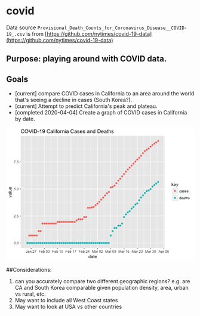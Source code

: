 # covid

Data source `Provisional_Death_Counts_for_Coronavirus_Disease__COVID-19_.csv` is from [https://github.com/nytimes/covid-19-data](https://github.com/nytimes/covid-19-data)


## Purpose: playing around with COVID data.

## Goals

- [current] compare COVID cases in California to an area around the world that's seeing a decline in cases (South Korea?).
- [current] Attempt to predict California's peak and plateau.
- [completed 2020-04-04] Create a graph of COVID cases in California by date.

![Graph of COVID-19 cases and deaths in California](https://github.com/laynsy/covid/blob/master/covid-19-CA-cases.png "COVID-19 cases and deaths in California")


##Considerations: 
1. can you accurately compare two different geographic regions? e.g. are CA and South Korea comparable given population density, area, urban vs rural, etc.
2. May want to include all West Coast states
3. May want to look at USA vs other countries

